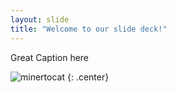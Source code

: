 ```yaml
---
layout: slide
title: "Welcome to our slide deck!"
---
```


Great Caption here

![minertocat](https://octodex.github.com/images/minertocat.png)
{: .center}